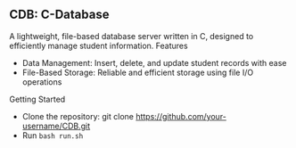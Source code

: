 CDB: C-Database
---
A lightweight, file-based database server written in C, designed to efficiently manage student information.
Features
* Data Management: Insert, delete, and update student records with ease
* File-Based Storage: Reliable and efficient storage using file I/O operations

Getting Started
* Clone the repository: git clone https://github.com/your-username/CDB.git
* Run `bash run.sh`
